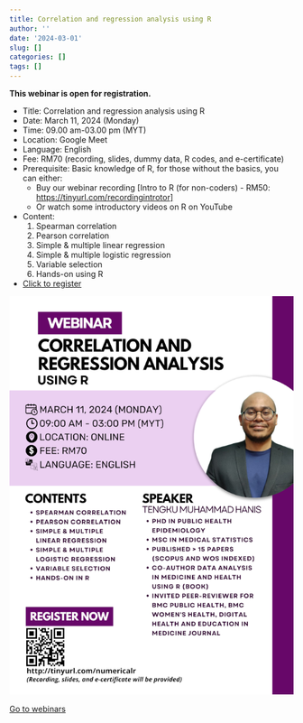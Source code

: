 ```yaml
---
title: Correlation and regression analysis using R
author: ''
date: '2024-03-01'
slug: []
categories: []
tags: []
---
```

**This webinar is open for registration.**

- Title: Correlation and regression analysis using R
- Date: March 11, 2024 (Monday)
- Time: 09.00 am-03.00 pm (MYT)
- Location: Google Meet
- Language: English
- Fee: RM70 (recording, slides, dummy data, R codes, and e-certificate)
- Prerequisite: Basic knowledge of R, for those without the basics, you can either:
    - Buy our webinar recording [Intro to R (for non-coders) -  RM50: https://tinyurl.com/recordingintrotor]
    - Or watch some introductory videos on R on YouTube
- Content: 
    1. Spearman correlation
    2. Pearson correlation
    3. Simple & multiple linear regression
    4. Simple & multiple logistic regression
    5. Variable selection
    6. Hands-on using R
- [Click to register](https://tinyurl.com/crausingr)

![](images/CRA_R_35percent.png)

[Go to webinars](https://jomresearch.netlify.app/webinars)